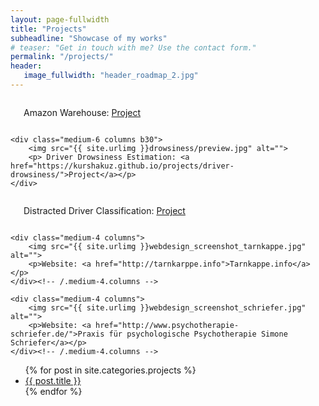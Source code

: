 ```yaml
---
layout: page-fullwidth
title: "Projects"
subheadline: "Showcase of my works"
# teaser: "Get in touch with me? Use the contact form."
permalink: "/projects/"
header:
   image_fullwidth: "header_roadmap_2.jpg"
---
```

<!--more-->

<div class="row t60">
    <div class="medium-6 columns b30">
        <img src="{{ site.urlimg }}amazon-robot/amazon1.png" alt="">
        <p> Amazon Warehouse: <a href="https://kurshakuz.github.io/projects/amazon-warehouse/">Project</a></p>
    </div>

    <div class="medium-6 columns b30">
        <img src="{{ site.urlimg }}drowsiness/preview.jpg" alt="">
        <p> Driver Drowsiness Estimation: <a href="https://kurshakuz.github.io/projects/driver-drowsiness/">Project</a></p>
    </div>
</div>


<div class="row t30">
    <div class="medium-4 columns">
        <img src="{{ site.urlimg }}distraction/preview.png" alt="">
        <p>Distracted Driver Classification: <a href="https://kurshakuz.github.io/projects/distracted-driver/">Project</a></p>
    </div><!-- /.medium-4.columns -->

    <div class="medium-4 columns">
        <img src="{{ site.urlimg }}webdesign_screenshot_tarnkappe.jpg" alt="">
        <p>Website: <a href="http://tarnkarppe.info">Tarnkappe.info</a></p>
    </div><!-- /.medium-4.columns -->

    <div class="medium-4 columns">
        <img src="{{ site.urlimg }}webdesign_screenshot_schriefer.jpg" alt="">
        <p>Website: <a href="http://www.psychotherapie-schriefer.de/">Praxis für psychologische Psychotherapie Simone Schriefer</a></p>
    </div><!-- /.medium-4.columns -->
</div><!-- /.row -->


<ul>
    {% for post in site.categories.projects %}
    <li><a href="{{ site.url }}{{ site.baseurl }}{{ post.url }}">{{ post.title }}</a></li>
    {% endfor %}
</ul>